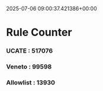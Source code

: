 2025-07-06 09:00:37.421386+00:00
# Rule Counter 
 ### UCATE : 517076

 ### Veneto : 99598

 ### Allowlist : 13930